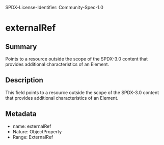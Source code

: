 SPDX-License-Identifier: Community-Spec-1.0

# externalRef

## Summary

Points to a resource outside the scope of the SPDX-3.0 content
that provides additional characteristics of an Element.

## Description

This field points to a resource outside the scope of the SPDX-3.0 content
that provides additional characteristics of an Element.

## Metadata

- name: externalRef
- Nature: ObjectProperty
- Range: ExternalRef
